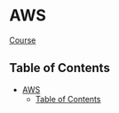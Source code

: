 # AWS

[Course](https://www.udemy.com/course/aws-certified-cloud-practitioner-new/learn/lecture/19891628?start=0#overview)

## Table of Contents
- [AWS](#aws)
  - [Table of Contents](#table-of-contents)